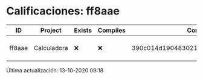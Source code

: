 # Calificaciones: ff8aae
|ID|Project|Exists|Compiles|CommitHash|CommitDate|CheckDate|Comments|
|-|-|-|-|-|-|-|-|
|ff8aae|Calculadora|❌|❌|390c014d190483021bb31f9e2bb9d2cd4a30f3ac|12-10-2020 15:19:54|13-10-2020 09:18:10|NULL|

Última actualización: 13-10-2020 09:18